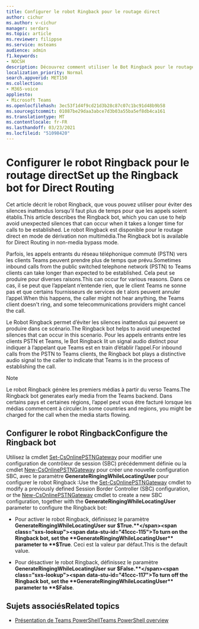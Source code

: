 ```yaml
---
title: Configurer le robot Ringback pour le routage direct
author: cichur
ms.author: v-cichur
manager: serdars
ms.topic: article
ms.reviewer: filippse
ms.service: msteams
audience: admin
f1.keywords:
- NOCSH
description: Découvrez comment utiliser le Bot Ringback pour le routage direct afin d’éviter des silences inattendus lorsqu’un appel est établi.
localization_priority: Normal
search.appverid: MET150
ms.collection:
- M365-voice
appliesto:
- Microsoft Teams
ms.openlocfilehash: 3ec53f1d4f9cd21d3b28c87c07c1bc91d48b9b58
ms.sourcegitcommit: 01087be29daa3abce7d3b03a55ba5ef8db4ca161
ms.translationtype: MT
ms.contentlocale: fr-FR
ms.lasthandoff: 03/23/2021
ms.locfileid: "51098420"
---
```

# <a name="set-up-the-ringback-bot-for-direct-routing"></a><span data-ttu-id="41ccc-103">Configurer le robot Ringback pour le routage direct</span><span class="sxs-lookup"><span data-stu-id="41ccc-103">Set up the Ringback bot for Direct Routing</span></span>

<span data-ttu-id="41ccc-104">Cet article décrit le robot Ringback, que vous pouvez utiliser pour éviter des silences inattendus lorsqu’il faut plus de temps pour que les appels soient établis.</span><span class="sxs-lookup"><span data-stu-id="41ccc-104">This article describes the Ringback bot, which you can use to help avoid unexpected silences that can occur when it takes a longer time for calls to be established.</span></span> <span data-ttu-id="41ccc-105">Le robot Ringback est disponible pour le routage direct en mode de dérivation non multimédia.</span><span class="sxs-lookup"><span data-stu-id="41ccc-105">The Ringback bot is available for Direct Routing in non-media bypass mode.</span></span>

<span data-ttu-id="41ccc-106">Parfois, les appels entrants du réseau téléphonique commuté (PSTN) vers les clients Teams peuvent prendre plus de temps que prévu.</span><span class="sxs-lookup"><span data-stu-id="41ccc-106">Sometimes inbound calls from the public switched telephone network (PSTN) to Teams clients can take longer than expected to be established.</span></span> <span data-ttu-id="41ccc-107">Cela peut se produire pour diverses raisons.</span><span class="sxs-lookup"><span data-stu-id="41ccc-107">This can occur for various reasons.</span></span> <span data-ttu-id="41ccc-108">Dans ce cas, il se peut que l’appelant n’entende rien, que le client Teams ne sonne pas et que certains fournisseurs de services de t alors peuvent annuler l’appel.</span><span class="sxs-lookup"><span data-stu-id="41ccc-108">When this happens, the caller might not hear anything, the Teams client doesn't ring, and some telecommunications providers might cancel the call.</span></span>

<span data-ttu-id="41ccc-109">Le Robot Ringback permet d’éviter les silences inattendus qui peuvent se produire dans ce scénario.</span><span class="sxs-lookup"><span data-stu-id="41ccc-109">The Ringback bot helps to avoid unexpected silences that can occur in this scenario.</span></span> <span data-ttu-id="41ccc-110">Pour les appels entrants entre les clients PSTN et Teams, le Bot Ringback lit un signal audio distinct pour indiquer à l’appelant que Teams est en train d’établir l’appel.</span><span class="sxs-lookup"><span data-stu-id="41ccc-110">For inbound calls from the PSTN to Teams clients, the Ringback bot plays a distinctive audio signal to the caller to indicate that Teams is in the process of establishing the call.</span></span>

> [!NOTE]
> <span data-ttu-id="41ccc-111">Le robot Ringback génère les premiers médias à partir du verso Teams.</span><span class="sxs-lookup"><span data-stu-id="41ccc-111">The Ringback bot generates early media from the Teams backend.</span></span> <span data-ttu-id="41ccc-112">Dans certains pays et certaines régions, l’appel peut vous être facturé lorsque les médias commencent à circuler.</span><span class="sxs-lookup"><span data-stu-id="41ccc-112">In some countries and regions, you might be charged for the call when the media starts flowing.</span></span>

## <a name="configure-the-ringback-bot"></a><span data-ttu-id="41ccc-113">Configurer le robot Ringback</span><span class="sxs-lookup"><span data-stu-id="41ccc-113">Configure the Ringback bot</span></span>

<span data-ttu-id="41ccc-114">Utilisez la cmdlet [Set-CsOnlinePSTNGateway](/powershell/module/skype/set-csonlinepstngateway) pour modifier une configuration de contrôleur de session (SBC) précédemment définie ou la cmdlet [New-CsOnlinePSTNGateway](/powershell/module/skype/new-csonlinepstngateway) pour créer une nouvelle configuration SBC, avec le paramètre **GenerateRingingWhileLocatingUser** pour configurer le robot Ringback :</span><span class="sxs-lookup"><span data-stu-id="41ccc-114">Use the [Set-CsOnlinePSTNGateway](/powershell/module/skype/set-csonlinepstngateway) cmdlet to modify a previously defined Session Border Controller (SBC) configuration, or the [New-CsOnlinePSTNGateway](/powershell/module/skype/new-csonlinepstngateway) cmdlet to create a new SBC configuration, together with the **GenerateRingingWhileLocatingUser** parameter to configure the Ringback bot:</span></span>

- <span data-ttu-id="41ccc-115">Pour activer le robot Ringback, définissez le paramètre **GenerateRingingWhileLocatingUser** **sur $True.**</span><span class="sxs-lookup"><span data-stu-id="41ccc-115">To turn on the Ringback bot, set the **GenerateRingingWhileLocatingUser** parameter to **$True**.</span></span> <span data-ttu-id="41ccc-116">Ceci est la valeur par défaut.</span><span class="sxs-lookup"><span data-stu-id="41ccc-116">This is the default value.</span></span> 

- <span data-ttu-id="41ccc-117">Pour désactiver le robot Ringback, définissez le paramètre **GenerateRingingWhileLocatingUser** **sur $False.**</span><span class="sxs-lookup"><span data-stu-id="41ccc-117">To turn off the Ringback bot, set the **GenerateRingingWhileLocatingUser** parameter to **$False**.</span></span> 

## <a name="related-topics"></a><span data-ttu-id="41ccc-118">Sujets associés</span><span class="sxs-lookup"><span data-stu-id="41ccc-118">Related topics</span></span>

- [<span data-ttu-id="41ccc-119">Présentation de Teams PowerShell</span><span class="sxs-lookup"><span data-stu-id="41ccc-119">Teams PowerShell overview</span></span>](teams-powershell-overview.md)